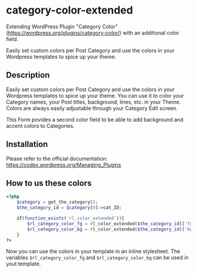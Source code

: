 category-color-extended
=======================

Extending WordPress Plugin "Category Color" (https://wordpress.org/plugins/category-color/) with an additional color field.

Easily set custom colors per Post Category and use the colors in your Wordpress templates to spice up your theme.

## Description

Easily set custom colors per Post Category and use the colors in your Wordpress templates to spice up your theme. You can use it to color your Category names, your Post titles, background, lines, etc. in your Theme. Colors are always easily adjustable through your Category Edit screen.

This Form povides a second color field to be able to add background and accent colors to Categories.

## Installation

Please refer to the official documentation: https://codex.wordpress.org/Managing_Plugins

## How to us these colors

```php
<?php
    $category = get_the_category();
    $the_category_id = $category[0]->cat_ID;

    if(function_exists('rl_color_extended')){
        $rl_category_color_fg = rl_color_extended($the_category_id)['fg'];
        $rl_category_color_bg = rl_color_extended($the_category_id)['bg'];
    }
?>
```

Now you can use the colors in your template in an inline stylesheet. The variables `$rl_category_color_fg` and `$rl_category_color_bg` can be used in yout template.
